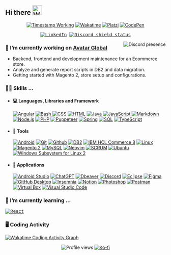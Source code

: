 <!-- 🟥 SMALL SHIELD/BADGE USED IN THIS DOCUMENT 🟥 -->
<!-- https://shields.io/ - Basic and original shields (icons name https://simpleicons.org/) -->
<!-- https://wakatime.com/share/badges - Wakatime -->
<!-- https://github.com/DenverCoder1/custom-icon-badges - More icons and upload your icons -->
<!-- https://github.com/antonkomarev/github-profile-views-counter - Profile views -->
<!-- Timestamp in shield.io: https://github.com/badges/shields/issues/749-->
<!-- How to make a shield.io badge with just a logo in the left side?: https://stackoverflow.com/questions/62155899/how-to-make-a-shield-io-badge-with-just-a-logo-in-the-left-side/63705827#63705827 -->

<h2>
  <span>Hi there</span>
  <!-- Microsoft animated emojis: https://github.com/Tarikul-Islam-Anik/Animated-Fluent-Emojis -->
  <img src="https://raw.githubusercontent.com/Tarikul-Islam-Anik/Animated-Fluent-Emojis/master/Emojis/Hand%20gestures/Waving%20Hand.png" alt="Waving Hand" width="30" />
</h2>

<p align=center>
<a href="https://www.linkedin.com/in/cabos-manuel/"><img alt="Timestamp Working" src="https://custom-icon-badges.demolab.com/date/1633093200?colorB=42b883&label=working&logo=computer&logoColor=white"></a>
<a href="https://wakatime.com/@CabosManuel"><img alt="Wakatime" src="https://wakatime.com/badge/user/9e0548e0-ba44-4650-b0f1-5ece84453209.svg"></a>
<a href="https://platzi.com/p/CabosManuel"><img alt="Platzi" src="https://img.shields.io/badge/Platzi-@CabosManuel-09e989?logo=platzi&logoColor=09e989"></a>
<a href="https://codepen.io/cabosmanuel"><img alt="CodePen" src="https://img.shields.io/badge/CodePen-white?logo=codepen&logoColor=black"></a>
</p>

<p align=center>
<kbd>
<a href="https://www.linkedin.com/in/cabos-manuel/"><img  alt="LinkedIn" src="https://img.shields.io/badge/LinkedIn-blue?logo=Linkedin&logoColor=white"></a>
<!--<a href="https://twitter.com/mcabos_dev"><img alt="Twitter" src="https://img.shields.io/badge/%40mcabos__dev-black?logo=x&logoColor=white"></a>-->
<!-- Small badge Discord status (also works for servers) - https://github.com/gitlimes/discord-md-badge -->
<a href="https://discordapp.com/users/295729338933051404"><img alt="Discord shield status" src="https://dcbadge.limes.pink/api/shield/295729338933051404?style=flat&theme=discord-inverted"></a>
</kbd>
</p>

<!-- RIGHT CONTENT DISCORD PRESENCE --------------- -->
<!-- https://github.com/Zyplos/discord-readme-badge -->
<a href="https://discordapp.com/users/295729338933051404"><img align=right alt="Discord presence" src="https://discord-readme-badge.vercel.app/api?id=295729338933051404"></a>


<!-- LEFT CONTENT TEXT ---------------------------- -->
<!-- Currently working ============================================ -->
### 🔭 I’m currently working on **[Avatar Global](https://www.linkedin.com/company/avatar-global/posts/?feedView=all)**
- Backend, frontend and development maintenance for an Ecommerce store.
- Analyze and generate report scripts in DB2 and data migration.
- Getting started with Magento 2, store setup and configurations.

<!-- Skills ======================================================= -->
### 👨‍💻 Skills ...
- #### 💻 Languages, Libraries and Framework
  [![Angular](https://img.shields.io/badge/Angular-c3002f.svg?logo=angular&logoColor=white)](#)
  [![Bash](https://img.shields.io/badge/Bash-121011.svg?logo=gnu-bash&logoColor=white)](#)
  [![CSS](https://img.shields.io/badge/CSS-1572B6.svg?logo=css3&logoColor=white)](https://github.com/search?q=user%3ACabosManuel+language%3Acss)
  [![HTML](https://img.shields.io/badge/HTML-E34F26.svg?logo=html5&logoColor=white)](https://github.com/search?q=user%3ACabosManuel+language%3Ahtml)
  [![Java](https://custom-icon-badges.demolab.com/badge/Java-ed2025.svg?logo=java&logoColor=white)](https://github.com/search?q=user%3ACabosManuel+language%3Ajava&type=repositories)
  [![JavaScript](https://img.shields.io/badge/JavaScript-F7DF1E.svg?logo=javascript&logoColor=black)](https://github.com/search?q=user%3ACabosManuel+language%3Ajavascript&type=repositories)
  [![Markdown](https://img.shields.io/badge/Markdown-000000.svg?logo=markdown&logoColor=white)](https://github.com/search?q=user%3ACabosManuel+language%3Amarkdown)
  [![Node.js](https://img.shields.io/badge/Node.js-3d3f34.svg?logo=node.js&logoColor=43853D)](#)
  [![PHP](https://img.shields.io/badge/PHP-777BB4.svg?logo=php&logoColor=white)](https://github.com/search?q=user%3ACabosManuel+language%3Aphp&type=repositories)
  [![Puppeteer](https://img.shields.io/badge/Puppeteer-40B5A4.svg?logo=puppeteer&logoColor=white)](#)
  [![Spring](https://img.shields.io/badge/Spring-6db33f.svg?logo=spring&logoColor=white)](https://github.com/search?q=user%3ACabosManuel+topic%3Aspring&type=repositories)
  [![SQL](https://custom-icon-badges.demolab.com/badge/SQL-025E8C.svg?logo=database&logoColor=white)](https://github.com/search?q=user%3ACabosManuel+language%3Asql)
  [![TypeScript](https://img.shields.io/badge/TypeScript-3178C6?logo=typescript&logoColor=white)](https://github.com/search?q=user%3ACabosManuel+language%3Atypescript)

- #### 🧰 Tools
  [![Android](https://img.shields.io/badge/Android-3DDC84?logo=android&logoColor=white)](#)
  [![Git](https://img.shields.io/badge/Git-e96228.svg?logo=git&logoColor=white)](#)
  [![Github](https://img.shields.io/badge/Github-0d1117.svg?logo=github&logoColor=white)](https://github.com/CabosManuel)
  [![DB2](https://custom-icon-badges.demolab.com/badge/IBM-DB2-green.svg?logo=database&logoColor=white)](#)
  [![IBM HCL Commerce 8](https://custom-icon-badges.demolab.com/badge/IBM-HCL_Commerce_8-blue.svg?logo=globe&logoColor=white)](#)
  [![Linux](https://img.shields.io/badge/Linux-273e6c.svg?logo=linux&logoColor=white)](#)
  [![Magento 2](https://img.shields.io/badge/Magento_2-EE672F?logo=magento&logoColor=white)](#)
  [![MySQL](https://img.shields.io/badge/MySQL-00618a.svg?logo=mysql&logoColor=white&labelColor=e48e00)](https://github.com/search?q=user%3ACabosManuel+topic%3Amysql&type=repositories)
  [![Neovim](https://img.shields.io/badge/Neovim-2a6793?logo=neovim&logoColor=539940)](#)
  [![SCRUM](https://custom-icon-badges.demolab.com/badge/SCRUM-10697c.svg?logo=project&logoColor=white)](https://drive.google.com/file/d/1AUhKRU0Saz4F4Kh2_8qX1B-y1Inea0md/view?usp=sharing)
  [![Ubuntu](https://img.shields.io/badge/Ubuntu-dc532a.svg?logo=ubuntu&logoColor=white)](#)
  [![Windows Subsystem for Linux 2](https://img.shields.io/badge/WSL_2-FCC624.svg?logo=linux&logoColor=black)](#)

- #### 🔧 Applications
  [![Android Studio](https://img.shields.io/badge/Android%20Studio-008678.svg?logo=android-studio&logoColor=white)](https://github.com/search?q=user%3ACabosManuel+topic%3Aandroid&type=repositories)
  [![ChatGPT](https://img.shields.io/badge/ChatGPT-70a597.svg?logo=openai&logoColor=white)](#)
  [![Dbeaver](https://custom-icon-badges.demolab.com/badge/Dbeaver-51afb5.svg?logo=dbeaver&labelColor=836d5e)](#)
  [![Discord](https://img.shields.io/badge/-Discord-5865F2.svg?logo=discord&logoColor=white)](https://discordapp.com/users/295729338933051404)
  [![Eclipse](https://img.shields.io/badge/Eclipse-2b1e52.svg?logo=eclipse&logoColor=2b1e52&labelColor=orange)](#)
  [![Figma](https://img.shields.io/badge/Figma-e6491c.svg?logo=figma&logoColor=white)](#)
  [![GitHub Desktop](https://img.shields.io/badge/GitHub%20Desktop-8034A9.svg?logo=github&logoColor=white)](#)
  [![Insomnia](https://img.shields.io/badge/Insomnia-5700ce.svg?logo=insomnia&logoColor=white)](#)
  [![Notion](https://img.shields.io/badge/Notion-white.svg?logo=notion&logoColor=black)](#)
  [![Photoshop](https://custom-icon-badges.demolab.com/badge/Photoshop-00bff2.svg?logo=photoshop)](#)
  [![Postman](https://img.shields.io/badge/Postman-FF6C37?logo=postman&logoColor=white)](#)
  [![Virtual Box](https://img.shields.io/badge/Virtual_Box-1c3b62.svg?logo=virtualbox&logoColor=white)](#)
  [![Visual Studio Code](https://img.shields.io/badge/Visual%20Studio%20Code-0078d7.svg?logo=visual-studio-code&logoColor=white)](#)

<!-- Currently learning ========================================= -->
<h3>🌱 I’m currently learning ...</h3>
<p>
<kbd>
  <!--<a href="#"><img alt="Docker" src="https://img.shields.io/badge/Docker-1e63ee?logo=docker&logoColor=white"></a>-->
  <!-- <a href="#"><img alt="" src="https://custom-icon-badges.demolab.com/badge/Elasticsearch-04bcb4.svg?logo=elasticsearch-color&labelColor=343444"></a> -->
  <a href="https://github.com/search?q=user%3ACabosManuel+topic%3Areact&type=repositories"><img alt="React" src="https://img.shields.io/badge/React-20232a.svg?logo=react&logoColor=61DAFB"></a>
</kbd>
</p>

<!-- Games -->
<!--
<span>
<a href="#"><img alt="Rocket League" align=right src="https://custom-icon-badges.demolab.com/badge/Rocket_League-Diamond_II-23d6f2.svg?logo=rocket-league&labelColor=003a91"></a>
<br>
<a href="#"><img alt="Apex Legends" align=right src="https://custom-icon-badges.demolab.com/badge/Apex_Legends-Bronze-674d39.svg?logo=apex&labelColor=black"></a>
<br>
<a href="#"><img alt="Minecraft" align=right src="https://custom-icon-badges.demolab.com/badge/Minecraft-825c3f.svg?logo=minecraft-block&labelColor=4e9c32"></a>
</span>
-->

<!-- Wakatime Graphs -->
### 🖥️ Coding Activity
[![Wakatime Coding Activity Graph](https://wakatime.com/share/@CabosManuel/b7f49050-60b0-487d-85ab-6239a165ef0c.png)](https://wakatime.com/@CabosManuel)

<!-- PROFILE VIEWS ################################################## -->
<p align=center>
  <img alt="Profile views" src="https://komarev.com/ghpvc/?username=CabosManuel&color=42b883">
  <a href="https://ko-fi.com/kbossmc"><img alt="Ko-fi" src="https://img.shields.io/badge/buy_me_a_coffee-ff5f5f?logo=ko-fi&logoColor=white"></a>
</p>

<!-- Tricks Github README -->
<!-- https://notes.aliciasykes.com/36402/github-markdown-tricks -->
<!-- https://grantwinney.com/cool-markdown-tricks-for-github/ -->
